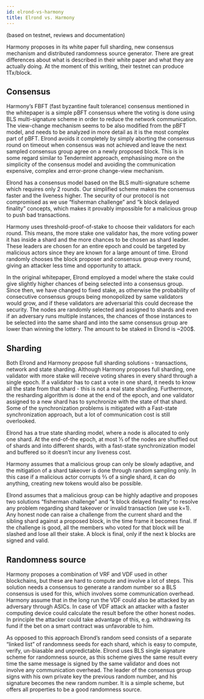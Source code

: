 ```yaml
---
id: elrond-vs-harmony
title: Elrond vs. Harmony
---
```


(based on testnet, reviews and documentation)

Harmony proposes in its white paper full sharding, new consensus mechanism and distributed randomness source generator. There are great differences about what is described in their white paper and what they are actually doing. At the moment of this writing, their testnet can produce 1Tx/block.

## **Consensus**

Harmony’s FBFT (fast byzantine fault tolerance) consensus mentioned in the whitepaper is a simple pBFT consensus where the voting is done using BLS multi-signature scheme in order to reduce the network communication. The view-change mechanism seems to be also modified from the pBFT model, and needs to be analyzed in more detail as it is the most complex part of pBFT. Elrond avoids it completely by simply aborting the consensus round on timeout when consensus was not achieved and leave the next sampled consensus group agree on a newly proposed block. This is in some regard similar to Tendermint approach, emphasising more on the simplicity of the consensus model and avoiding the communication expensive, complex and error-prone change-view mechanism.

Elrond has a consensus model based on the BLS multi-signature scheme which requires only 2 rounds. Our simplified scheme makes the consensus faster and the liveness higher. The security of our protocol is not compromised as we use “fisherman challenge” and “k block delayed finality” concepts, which makes it provably impossible for a malicious group to push bad transactions.

Harmony uses threshold-proof-of-stake to choose their validators for each round. This means, the more stake one validator has, the more voting power it has inside a shard and the more chances to be chosen as shard leader. These leaders are chosen for an entire epoch and could be targeted by malicious actors since they are known for a large amount of time. Elrond randomly chooses the block proposer and consensus group every round, giving an attacker less time and opportunity to attack. 

In the original whitepaper, Elrond employed a model where the stake could give slightly higher chances of being selected into a consensus group. Since then, we have changed to fixed stake, as otherwise the probability of consecutive consensus groups being monopolized by same validators would grow, and if these validators are adversarial this could decrease the security. The nodes are randomly selected and assigned to shards and even if an adversary runs multiple instances, the chances of those instances to be selected into the same shard and into the same consensus group are lower than winning the lottery. The amount to be staked in Elrond is ~200$. 

## **Sharding**

Both Elrond and Harmony propose full sharding solutions - transactions, network and state sharding. Although Harmony proposes full sharding, one validator with more stake will receive voting shares in every shard through a single epoch. If a validator has to cast a vote in one shard, it needs to know all the state from that shard - this is not a real state sharding. Furthermore, the resharding algorithm is done at the end of the epoch, and one validator assigned to a new shard has to synchronize with the state of that shard. Some of the synchronization problems is mitigated with a Fast-state synchronization approach, but a lot of communication cost is still overlooked. 

Elrond has a true state sharding model, where a node is allocated to only one shard. At the end-of-the epoch, at most ⅓ of the nodes are shuffled out of shards and into different shards, with a fast-state synchronization model and buffered so it doesn’t incur any liveness cost.

Harmony assumes that a malicious group can only be slowly adaptive, and the mitigation of a shard takeover is done through random sampling only. In this case if a malicious actor corrupts ⅔ of a single shard, it can do anything, creating new tokens would also be possible. 

Elrond assumes that a malicious group can be highly adaptive and proposes two solutions “fisherman challenge” and “k block delayed finality” to resolve any problem regarding shard takeover or invalid transaction (we use k=1). Any honest node can raise a challenge from the current shard and the sibling shard against a proposed block, in the time frame it becomes final. If the challenge is good, all the members who voted for that block will be slashed and lose all their stake. A block is final, only if the next k blocks are signed and valid. 

## **Randomness source**

Harmony proposes a combination of VRF and VDF used in other blockchains, but these are hard to compute and involve a lot of steps. This solution needs a consensus to generate a random number so a BLS consensus is used for this, which involves some communication overhead. Harmony assume that in the long run the VDF could also be attacked by an adversary through ASICs. In case of VDF attack an attacker with a faster computing device could calculate the result before the other honest nodes. In principle the attacker could take advantage of this, e.g. withdrawing its fund if the bet on a smart contract was unfavorable to him. 

As opposed to this approach Elrond’s random seed consists of a separate “linked list” of randomness seeds for each shard, which is easy to compute, verify, un-biasable and unpredictable. Elrond uses BLS single signature scheme for randomness source, as this scheme gives the same result every time the same message is signed by the same validator and does not involve any communication overhead. The leader of the consensus group signs with his own private key the previous random number, and his signature becomes the new random number. It is a simple scheme, but offers all properties to be a good randomness source.